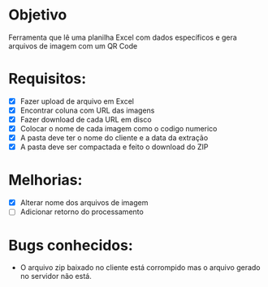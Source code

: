 # Objetivo
Ferramenta que lê uma planilha Excel com dados específicos e gera arquivos de imagem com um QR Code

# Requisitos:

- [x] Fazer upload de arquivo em Excel
- [x] Encontrar coluna com URL das imagens
- [x] Fazer download de cada URL em disco
- [x] Colocar o nome de cada imagem como o codigo numerico
- [x] A pasta deve ter o nome do cliente e a data da extração
- [x] A pasta deve ser compactada e feito o download do ZIP

# Melhorias:

- [x] Alterar nome dos arquivos de imagem
- [ ] Adicionar retorno do processamento

# Bugs conhecidos:

- O arquivo zip baixado no cliente está corrompido mas o arquivo gerado no servidor não está.